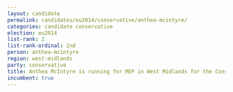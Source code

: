 ```yaml
---
layout: candidate
permalink: candidates/eu2014/conservative/anthea-mcintyre/
categories: candidate conservative
election: eu2014
list-rank: 2
list-rank-ordinal: 2nd
person: anthea-mcintyre
region: west-midlands
party: conservative
title: Anthea McIntyre is running for MEP in West Midlands for the Conservative Party
incumbent: true
---
```

